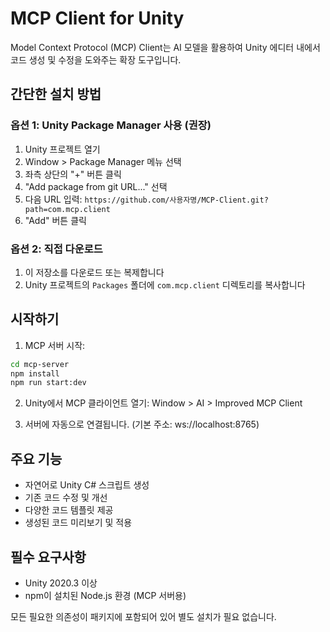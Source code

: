 # MCP Client for Unity

Model Context Protocol (MCP) Client는 AI 모델을 활용하여 Unity 에디터 내에서 코드 생성 및 수정을 도와주는 확장 도구입니다.

## 간단한 설치 방법

### 옵션 1: Unity Package Manager 사용 (권장)

1. Unity 프로젝트 열기
2. Window > Package Manager 메뉴 선택
3. 좌측 상단의 "+" 버튼 클릭
4. "Add package from git URL..." 선택
5. 다음 URL 입력: `https://github.com/사용자명/MCP-Client.git?path=com.mcp.client`
6. "Add" 버튼 클릭

### 옵션 2: 직접 다운로드

1. 이 저장소를 다운로드 또는 복제합니다
2. Unity 프로젝트의 `Packages` 폴더에 `com.mcp.client` 디렉토리를 복사합니다

## 시작하기

1. MCP 서버 시작:

```bash
cd mcp-server
npm install
npm run start:dev
```

2. Unity에서 MCP 클라이언트 열기:
   Window > AI > Improved MCP Client

3. 서버에 자동으로 연결됩니다. (기본 주소: ws://localhost:8765)

## 주요 기능

- 자연어로 Unity C# 스크립트 생성
- 기존 코드 수정 및 개선
- 다양한 코드 템플릿 제공
- 생성된 코드 미리보기 및 적용

## 필수 요구사항

- Unity 2020.3 이상
- npm이 설치된 Node.js 환경 (MCP 서버용)

모든 필요한 의존성이 패키지에 포함되어 있어 별도 설치가 필요 없습니다.
